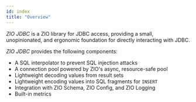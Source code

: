 ```yaml
---
id: index
title: "Overview"
---
```


_ZIO JDBC_ is a ZIO library for JDBC access, providing a small, unopinionated, and ergonomic foundation for directly interacting with JDBC.

_ZIO JDBC_ provides the following components:

 - A SQL interpolator to prevent SQL injection attacks
 - A connection pool powered by ZIO's async, resource-safe pool
 - Lightweight decoding values from result sets 
 - Lightweight encoding values into SQL fragments for `INSERT`
 - Integration with ZIO Schema, ZIO Config, and ZIO Logging
 - Built-in metrics
